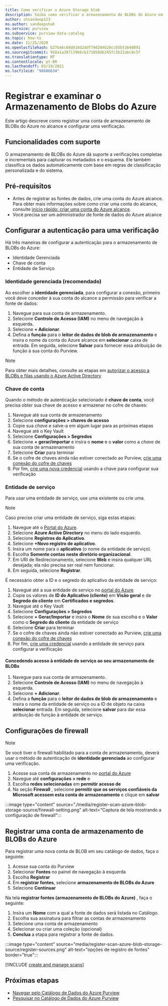 ```yaml
---
title: Como verificar o Azure Storage blob
description: Saiba como verificar o armazenamento de BLOBs do Azure em seu catálogo de dados do Azure alcance.
author: shsandeep123
ms.author: sandeepshah
ms.service: purview
ms.subservice: purview-data-catalog
ms.topic: how-to
ms.date: 11/25/2020
ms.openlocfilehash: b27b46c68d018d2ddf79d284b20cc05b51640891
ms.sourcegitcommit: 910a1a38711966cb171050db245fc3b22abc8c5f
ms.translationtype: MT
ms.contentlocale: pt-BR
ms.lasthandoff: 03/19/2021
ms.locfileid: "98880634"
---
```

# <a name="register-and-scan-azure-blob-storage"></a>Registrar e examinar o Armazenamento de Blobs do Azure

Este artigo descreve como registrar uma conta de armazenamento de BLOBs do Azure no alcance e configurar uma verificação.

## <a name="supported-capabilities"></a>Funcionalidades com suporte

O armazenamento de BLOBs do Azure dá suporte a verificações completas e incrementais para capturar os metadados e o esquema. Ele também classifica os dados automaticamente com base em regras de classificação personalizada e do sistema.

## <a name="prerequisites"></a>Pré-requisitos

- Antes de registrar as fontes de dados, crie uma conta do Azure alcance. Para obter mais informações sobre como criar uma conta do alcance, consulte [início rápido: criar uma conta do Azure alcance](create-catalog-portal.md).
- Você precisa ser um administrador de fonte de dados do Azure alcance

## <a name="setting-up-authentication-for-a-scan"></a>Configurar a autenticação para uma verificação

Há três maneiras de configurar a autenticação para o armazenamento de BLOBs do Azure:

- Identidade Gerenciada
- Chave de conta
- Entidade de Serviço

### <a name="managed-identity-recommended"></a>Identidade gerenciada (recomendado)

Ao escolher a **identidade gerenciada**, para configurar a conexão, primeiro você deve conceder à sua conta do alcance a permissão para verificar a fonte de dados:

1. Navegue para sua conta de armazenamento.
1. Selecione **Controle de Acesso (IAM)** no menu de navegação à esquerda. 
1. Selecione **+ Adicionar**.
1. Defina a **função** para o **leitor de dados de blob de armazenamento** e insira o nome da conta do Azure alcance em **selecionar** caixa de entrada. Em seguida, selecione **Salvar** para fornecer essa atribuição de função à sua conta do Purview.

> [!Note]
> Para obter mais detalhes, consulte as etapas em [autorizar o acesso a BLOBs e filas usando o Azure Active Directory](../storage/common/storage-auth-aad.md)

### <a name="account-key"></a>Chave de conta

Quando o método de autenticação selecionado é **chave de conta**, você precisa obter sua chave de acesso e armazenar no cofre de chaves:

1. Navegue até sua conta de armazenamento
1. Selecione **configurações > chaves de acesso**
1. Copie sua *chave* e salve-a em algum lugar para as próximas etapas
1. Navegue até o Key Vault
1. Selecione **Configurações > Segredos**
1. Selecione **+ gerar/importar** e insira o **nome** e o **valor** como a *chave* de sua conta de armazenamento
1. Selecione **Criar** para terminar
1. Se o cofre de chaves ainda não estiver conectado ao Purview, [crie uma conexão do cofre de chaves](manage-credentials.md#create-azure-key-vaults-connections-in-your-azure-purview-account)
1. Por fim, [crie uma nova credencial](manage-credentials.md#create-a-new-credential) usando a chave para configurar sua verificação

### <a name="service-principal"></a>Entidade de serviço

Para usar uma entidade de serviço, use uma existente ou crie uma. 

> [!Note]
> Caso precise criar uma entidade de serviço, siga estas etapas:
> 1. Navegue até o [Portal do Azure](https://portal.azure.com).
> 1. Selecione **Azure Active Directory** no menu do lado esquerdo.
> 1. Selecione **Registros do Aplicativo**.
> 1. Selecione **+Novo registro de aplicativo**.
> 1. Insira um nome para o **aplicativo** (o nome da entidade de serviço).
> 1. Escolha **Somente contas neste diretório organizacional**.
> 1. Em URI de Redirecionamento, selecione **Web** e insira qualquer URL desejada; ela não precisa ser real nem funcionar.
> 1. Em seguida, selecione **Registrar**.

É necessário obter a ID e o segredo do aplicativo da entidade de serviço:

1. Navegue até a sua entidade de serviço no [portal do Azure](https://portal.azure.com)
1. Copie os valores de **ID do Aplicativo (cliente)** em **Visão geral** e de **Segredo do cliente** em **Certificados e segredos**.
1. Navegue até o Key Vault
1. Selecione **Configurações > Segredos**
1. Selecione **+ Gerar/Importar** e insira o **Nome** de sua escolha e o **Valor** como o **Segredo do cliente** da entidade de serviço
1. Selecione **Criar** para terminar
1. Se o cofre de chaves ainda não estiver conectado ao Purview, [crie uma conexão do cofre de chaves](manage-credentials.md#create-azure-key-vaults-connections-in-your-azure-purview-account)
1. Por fim, [crie uma credencial](manage-credentials.md#create-a-new-credential) usando a entidade de serviço para configurar a verificação

#### <a name="granting-the-service-principal-access-to-your-blob-storage"></a>Concedendo acesso à entidade de serviço ao seu armazenamento de BLOBs

1. Navegue para sua conta de armazenamento.
1. Selecione **Controle de Acesso (IAM)** no menu de navegação à esquerda. 
1. Selecione **+ Adicionar**.
1. Defina a **função** para o **leitor de dados de blob de armazenamento** e insira o nome da entidade de serviço ou a ID de objeto na caixa **selecionar** entrada. Em seguida, selecione **salvar** para dar essa atribuição de função à entidade de serviço.

## <a name="firewall-settings"></a>Configurações de firewall

> [!NOTE]
> Se você tiver o firewall habilitado para a conta de armazenamento, deverá usar o método de autenticação de **identidade gerenciada** ao configurar uma verificação.

1. Acesse sua conta de armazenamento no [portal do Azure](https://portal.azure.com)
1. Navegue até **configurações > rede** e
1. Escolha **redes selecionadas** em **permitir acesso de**
1. Na seção **Firewall** , selecione **permitir que os serviços confiáveis da Microsoft acessem esta conta de armazenamento** e clique em **salvar**

:::image type="content" source="./media/register-scan-azure-blob-storage-source/firewall-setting.png" alt-text="Captura de tela mostrando a configuração de firewall":::

## <a name="register-an-azure-blob-storage-account"></a>Registrar uma conta de armazenamento de BLOBs do Azure

Para registrar uma nova conta de BLOB em seu catálogo de dados, faça o seguinte:

1. Acesse sua conta do Purview
1. Selecionar **Fontes** no painel de navegação à esquerda
1. Escolha **Registrar**
1. Em **registrar fontes**, selecione **armazenamento de BLOBs do Azure**
1. Selecione **Continuar**

Na tela **registrar fontes (armazenamento de BLOBs do Azure)** , faça o seguinte:

1. Insira um **Nome** com a qual a fonte de dados será listada no Catálogo. 
1. Escolha sua assinatura para filtrar as contas de armazenamento
1. Selecione uma conta de armazenamento
1. Selecionar ou criar uma coleção (opcional)
1. **Conclua** a etapa para registrar a fonte de dados.

:::image type="content" source="media/register-scan-azure-blob-storage-source/register-sources.png" alt-text="opções de registro de fontes" border="true":::

[!INCLUDE [create and manage scans](includes/manage-scans.md)]

## <a name="next-steps"></a>Próximas etapas

- [Navegar pelo Catálogo de Dados do Azure Purview](how-to-browse-catalog.md)
- [Pesquisar no Catálogo de Dados do Azure Purview](how-to-search-catalog.md)
